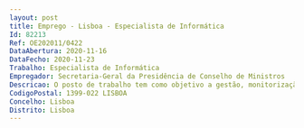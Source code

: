 ```yaml
--- 
layout: post
title: Emprego - Lisboa - Especialista de Informática
Id: 82213
Ref: OE202011/0422
DataAbertura: 2020-11-16
DataFecho: 2020-11-23
Trabalho: Especialista de Informática
Empregador: Secretaria-Geral da Presidência de Conselho de Ministros
Descricao: O posto de trabalho tem como objetivo a gestão, monitorização e acompanhamento de iniciativas em curso, através do desenvolvimento das seguintes tarefas e atividades a) Recolha, tratamento e análise de dados a partir do GeRHuP e do GeRFiP b) Extração de dados através das aplicações informáticas existentes c) Análise funcional e técnica e desenvolvimento de aplicações existentes em matéria de recursos humanos d) Desenvolvimento de novas funcionalidades e correção de anomalias e) Suporte aplicacional aos utilizadores relativamente às aplicações informáticas existentes em matéria de recursos humanos f) Apoio na migração de dados g) Realização de cálculos estatísticos e elaboração de dashboards h) Criação de alertas para pedidos de juntas médicas i) Desenvolvimento de alertas de anomalias j) Analise de dados das avaliações SIADAP para deteção de anomalias e identificação de informação em falta.
CodigoPostal: 1399-022 LISBOA
Concelho: Lisboa
Distrito: Lisboa
--- 
```

